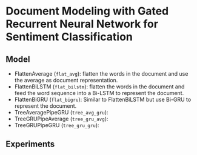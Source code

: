 Document Modeling with Gated Recurrent Neural Network for Sentiment Classification
==================================================================================

## Model

* FlattenAverage (`flat_avg`): flatten the words in the document and use the average as document representation.
* FlattenBiLSTM (`flat_bilstm`): flatten the words in the document and feed the word sequence into a Bi-LSTM to
  represent the document.
* FlattenBiGRU (`flat_bigru`): Similar to FlattenBiLSTM but use Bi-GRU to represent the document.
* TreeAveragePipeGRU (`tree_avg_gru`):
* TreeGRUPipeAverage (`tree_gru_avg`):
* TreeGRUPipeGRU (`tree_gru_gru`):

## Experiments

